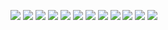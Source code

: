 ![](csv/padka001_003_zala_start.png)
![](csv/padka001.png)
![](csv/padka002.png)
![](csv/padka003.png)
![](csv/padka003_006_zala_kanyar.png)
![](csv/padka004.png)
![](csv/padka005.png)
![](csv/padka006.png)
![](csv/padka007_009_zala_euro_budi.png)
![](csv/padka007.png)
![](csv/padka008.png)
![](csv/padka009.png)
